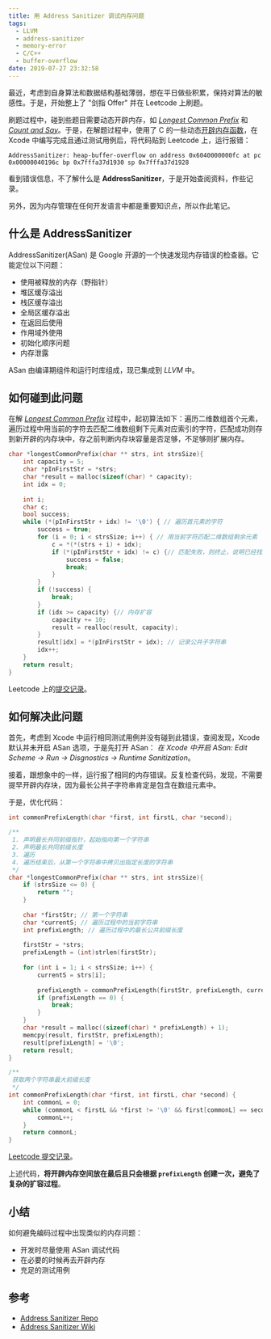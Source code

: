 ```yaml
---
title: 用 Address Sanitizer 调试内存问题
tags:
  - LLVM
  - address-sanitizer
  - memory-error
  - C/C++
  - buffer-overflow
date: 2019-07-27 23:32:58
---
```


最近，考虑到自身算法和数据结构基础薄弱，想在平日做些积累，保持对算法的敏感性。于是，开始整上了 "剑指 Offer" 并在 Leetcode 上刷题。

刷题过程中，碰到些题目需要动态开辟内存，如 *[Longest Common Prefix](https://leetcode.com/problems/longest-common-prefix/)* 和 *[Count and Say](https://leetcode.com/problems/count-and-say/)*。于是，在解题过程中，使用了 C 的一些动态[开辟内存函数](https://en.wikipedia.org/wiki/C_dynamic_memory_allocation#Usage_example)，在 Xcode 中编写完成且通过测试用例后，将代码贴到 Leetcode 上，运行报错：
```
AddressSanitizer: heap-buffer-overflow on address 0x6040000000fc at pc 0x00000040196c bp 0x7fffa37d1930 sp 0x7fffa37d1928
```
<!-- more -->

看到错误信息，不了解什么是 **AddressSanitizer**，于是开始查阅资料，作些记录。

另外，因为内存管理在任何开发语言中都是重要知识点，所以作此笔记。

## 什么是 AddressSanitizer

AddressSanitizer(ASan) 是 Google 开源的一个快速发现内存错误的检查器。它能定位以下问题：
* 使用被释放的内存（野指针）
* 堆区缓存溢出
* 栈区缓存溢出
* 全局区缓存溢出
* 在返回后使用
* 作用域外使用
* 初始化顺序问题
* 内存泄露

ASan 由编译期组件和运行时库组成，现已集成到 *LLVM* 中。

## 如何碰到此问题

在解 
*[Longest Common Prefix](https://leetcode.com/problems/longest-common-prefix/)* 过程中，起初算法如下：遍历二维数组首个元素，遍历过程中用当前的字符去匹配二维数组剩下元素对应索引的字符，匹配成功则存到新开辟的内存块中，存之前判断内存块容量是否足够，不足够则扩展内存。
```C
char *longestCommonPrefix(char ** strs, int strsSize){
    int capacity = 5;
    char *pInFirstStr = *strs;
    char *result = malloc(sizeof(char) * capacity);
    int idx = 0;
    
    int i;
    char c;
    bool success;
    while (*(pInFirstStr + idx) != '\0') { // 遍历首元素的字符
        success = true;
        for (i = 0; i < strsSize; i++) { // 用当前字符匹配二维数组剩余元素
            c = *(*(strs + i) + idx);
            if (*(pInFirstStr + idx) != c) {// 匹配失败，则终止，说明已经找到最长公共子字符串
                success = false;
                break;
            }
        }
        if (!success) {
            break;
        }
        if (idx >= capacity) {// 内存扩容
            capacity += 10;
            result = realloc(result, capacity);
        }
        result[idx] = *(pInFirstStr + idx); // 记录公共子字符串
        idx++;
    }
    return result;
}
```

Leetcode 上的[提交记录](https://leetcode.com/submissions/detail/244034342/)。

## 如何解决此问题

首先，考虑到 Xcode 中运行相同测试用例并没有碰到此错误，查阅发现，Xcode 默认并未开启 ASan 选项，于是先打开 ASan：
*在 Xcode 中开启 ASan: Edit Scheme -> Run -> Disgnostics -> Runtime Sanitization*。

接着，跟想象中的一样，运行报了相同的内存错误。反复检查代码，发现，不需要提早开辟内存块，因为最长公共子字符串肯定是包含在数组元素中。

于是，优化代码：
```C
int commonPrefixLength(char *first, int firstL, char *second);

/**
 1. 声明最长共同前缀指针，起始指向第一个字符串
 2. 声明最长共同前缀长度
 3. 遍历
 4. 遍历结束后，从第一个字符串中拷贝出指定长度的字符串
 */
char *longestCommonPrefix(char ** strs, int strsSize){
    if (strsSize <= 0) {
        return "";
    }
    
    char *firstStr; // 第一个字符串
    char *currentS; // 遍历过程中的当前字符串
    int prefixLength; // 遍历过程中的最长公共前缀长度
    
    firstStr = *strs;
    prefixLength = (int)strlen(firstStr);
    
    for (int i = 1; i < strsSize; i++) {
        currentS = strs[i];
        
        prefixLength = commonPrefixLength(firstStr, prefixLength, currentS);
        if (prefixLength == 0) {
            break;
        }
    }
    char *result = malloc((sizeof(char) * prefixLength) + 1);
    memcpy(result, firstStr, prefixLength);
    result[prefixLength] = '\0';
    return result;
}

/**
 获取两个字符串最大前缀长度
 */
int commonPrefixLength(char *first, int firstL, char *second) {
    int commonL = 0;
    while (commonL < firstL && *first != '\0' && first[commonL] == second[commonL]) {
        commonL++;
    }
    return commonL;
}
```
[Leetcode 提交记录](https://leetcode.com/submissions/detail/246388133/)。

上述代码，**将开辟内存空间放在最后且只会根据 `prefixLength` 创建一次，避免了复杂的扩容过程**。

## 小结

如何避免编码过程中出现类似的内存问题：
* 开发时尽量使用 ASan 调试代码
* 在必要的时候再去开辟内存
* 充足的测试用例

## 参考

* [Address Sanitizer Repo](https://github.com/google/sanitizers)
* [Address Sanitizer Wiki](https://github.com/google/sanitizers/wiki/AddressSanitizer)
